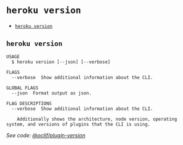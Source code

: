 `heroku version`
================



* [`heroku version`](#heroku-version)

## `heroku version`

```
USAGE
  $ heroku version [--json] [--verbose]

FLAGS
  --verbose  Show additional information about the CLI.

GLOBAL FLAGS
  --json  Format output as json.

FLAG DESCRIPTIONS
  --verbose  Show additional information about the CLI.

    Additionally shows the architecture, node version, operating system, and versions of plugins that the CLI is using.
```

_See code: [@oclif/plugin-version](https://github.com/oclif/plugin-version/blob/v2.2.28/src/commands/version.ts)_
